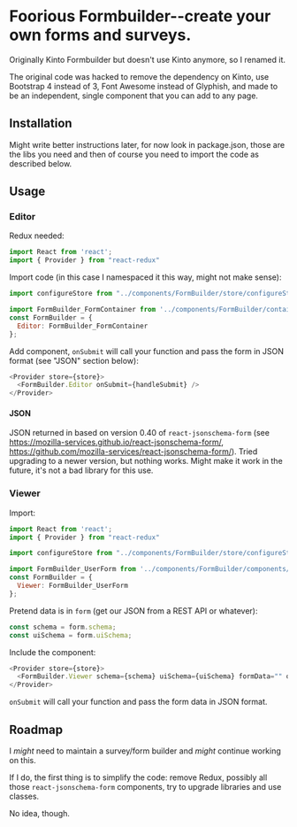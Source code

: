 # Foorious Formbuilder--create your own forms and surveys.

Originally Kinto Formbuilder but doesn't use Kinto anymore, so I renamed it.

The original code was hacked to remove the dependency on Kinto, use Bootstrap 4 instead of 3, Font Awesome instead of Glyphish, and made to be an independent, single component that you can add to any page.

## Installation

Might write better instructions later, for now look in package.json, those are the libs you need and then of course you need to import the code as described below.

## Usage

### Editor

Redux needed:

```js
import React from 'react';
import { Provider } from "react-redux"
```

Import code (in this case I namespaced it this way, might not make sense):

```js
import configureStore from "../components/FormBuilder/store/configureStore";

import FormBuilder_FormContainer from '../components/FormBuilder/containers/builder/FormContainer';
const FormBuilder = {
  Editor: FormBuilder_FormContainer
};
```

Add component, `onSubmit` will call your function and pass the form in JSON format (see "JSON" section below):

```js
<Provider store={store}>
  <FormBuilder.Editor onSubmit={handleSubmit} />
</Provider>
```

#### JSON

JSON returned in based on version 0.40 of `react-jsonschema-form` (see https://mozilla-services.github.io/react-jsonschema-form/, https://github.com/mozilla-services/react-jsonschema-form/). Tried upgrading to a newer version, but nothing works. Might make it work in the future, it's not a bad library for this use.

### Viewer

Import:

```js
import React from 'react';
import { Provider } from "react-redux"

import configureStore from "../components/FormBuilder/store/configureStore";

import FormBuilder_UserForm from '../components/FormBuilder/components/UserForm';
const FormBuilder = {
  Viewer: FormBuilder_UserForm
};
```

Pretend data is in `form` (get our JSON from a REST API or whatever):

```js
const schema = form.schema;
const uiSchema = form.uiSchema;
```

Include the component:

```js
<Provider store={store}>
  <FormBuilder.Viewer schema={schema} uiSchema={uiSchema} formData="" onSubmit={this.handleSubmit} />
</Provider>
```

`onSubmit` will call your function and pass the form data in JSON format.

## Roadmap

I *might* need to maintain a survey/form builder and *might* continue working on this. 

If I do, the first thing is to simplify the code: remove Redux, possibly all those `react-jsonschema-form` components, try to upgrade libraries and use classes. 

No idea, though.


